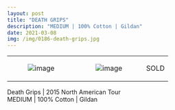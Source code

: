 ```yaml
---
layout: post
title: "DEATH GRIPS"
description: "MEDIUM | 100% Cotton | Gildan"
date: 2021-03-08
img: /img/0186-death-grips.jpg
---
```




<table style="width:100%;"><tr><td style="vertical-align:top;">
                <figure class="tmblr-full" data-orig-height="2048" data-orig-width="1365" data-orig-src="https://concertshirts.netlify.app/shirts/0186/0186-01.jpg"><img src="https://64.media.tumblr.com/054d53a60e819075c96a32306f65ee97/39f441bbdf6141a7-22/s540x810/4ab46f59c80878b39599bb9f4b49f0e571a5b7f7.jpg" data-orig-height="2048" data-orig-width="1365" data-orig-src="https://concertshirts.netlify.app/shirts/0186/0186-01.jpg" alt="image"/></figure></td>
            <td style="vertical-align:top;">
                <figure class="tmblr-full" data-orig-height="2048" data-orig-width="1365" data-orig-src="https://concertshirts.netlify.app/shirts/0186/0186-02.jpg"><img src="https://64.media.tumblr.com/a7361385eb93bcdd9cdc9cd6a9baa9c8/39f441bbdf6141a7-4e/s540x810/bbbb6a8d3409e9e7c58e8e06af132c74b4b9fdc1.jpg" data-orig-height="2048" data-orig-width="1365" data-orig-src="https://concertshirts.netlify.app/shirts/0186/0186-02.jpg" alt="image"/></figure></td>
            <td class="sold-overlay"><p class="sold-text">SOLD</p></td>
        </tr></table><p>
        Death Grips | 2015 North American Tour<br/>MEDIUM | 100% Cotton | Gildan
    </p>
